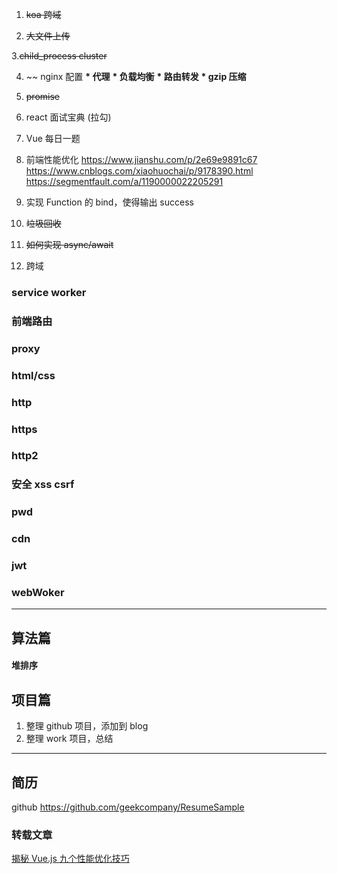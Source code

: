 1. ~~koa 跨域~~

2. ~~大文件上传~~

3.~~child_process cluster~~

4. ~~ nginx 配置
   **\* 代理**
   **\* 负载均衡**
   **\* 路由转发**
   **\* gzip 压缩**

5. ~~promise~~

6. react 面试宝典 (拉勾)

7. Vue 每日一题

8. 前端性能优化
   https://www.jianshu.com/p/2e69e9891c67
   https://www.cnblogs.com/xiaohuochai/p/9178390.html
   https://segmentfault.com/a/1190000022205291

9. 实现 Function 的 bind，使得输出 success
10. ~~垃圾回收~~
11. ~~如何实现 async/await~~
12. 跨域

### service worker

### 前端路由

### proxy

### html/css

### http

### https

### http2

### 安全 xss csrf

### pwd

### cdn

### jwt

### webWoker

---

## 算法篇
#### 堆排序
## 项目篇

1. 整理 github 项目，添加到 blog
2. 整理 work 项目，总结

---

## 简历

github
https://github.com/geekcompany/ResumeSample

### 转载文章

[揭秘 Vue.js 九个性能优化技巧](https://mp.weixin.qq.com/s/7u3hHp4zT7aTQTvQ6JjM-w)
